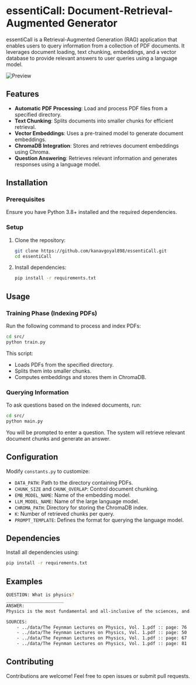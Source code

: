 # essentiCall: Document-Retrieval-Augmented Generator

essentiCall is a Retrieval-Augmented Generation (RAG) application that enables users to query information from a collection of PDF documents. It leverages document loading, text chunking, embeddings, and a vector database to provide relevant answers to user queries using a language model.

<div>
  <img src="./image.jpg" alt="Preview">
</div>

## Features
- **Automatic PDF Processing**: Load and process PDF files from a specified directory.
- **Text Chunking**: Splits documents into smaller chunks for efficient retrieval.
- **Vector Embeddings**: Uses a pre-trained model to generate document embeddings.
- **ChromaDB Integration**: Stores and retrieves document embeddings using Chroma.
- **Question Answering**: Retrieves relevant information and generates responses using a language model.

## Installation
### Prerequisites
Ensure you have Python 3.8+ installed and the required dependencies.

### Setup
1. Clone the repository:
   ```sh
   git clone https://github.com/kanavgoyal898/essentiCall.git
   cd essentiCall
   ```
2. Install dependencies:
   ```sh
   pip install -r requirements.txt
   ```

## Usage
### Training Phase (Indexing PDFs)
Run the following command to process and index PDFs:
```sh
cd src/
python train.py
```
This script:
- Loads PDFs from the specified directory.
- Splits them into smaller chunks.
- Computes embeddings and stores them in ChromaDB.

### Querying Information
To ask questions based on the indexed documents, run:
```sh
cd src/
python main.py
```
You will be prompted to enter a question. The system will retrieve relevant document chunks and generate an answer.

## Configuration
Modify `constants.py` to customize:
- `DATA_PATH`: Path to the directory containing PDFs.
- `CHUNK_SIZE` and `CHUNK_OVERLAP`: Control document chunking.
- `EMB_MODEL_NAME`: Name of the embedding model.
- `LLM_MODEL_NAME`: Name of the large language model.
- `CHROMA_PATH`: Directory for storing the ChromaDB index.
- `K`: Number of retrieved chunks per query.
- `PROMPT_TEMPLATE`: Defines the format for querying the language model.

## Dependencies
Install all dependencies using:
```sh
pip install -r requirements.txt
```

## Examples

```sh
QUESTION: What is physics?
______________________
ANSWER:
Physics is the most fundamental and all-inclusive of the sciences, and has had a profound effect on all scientific development. It is the present-day equivalent of what used to be called "natural philosophy", from which most of our modern sciences arose.

SOURCES:
    - ../data/The Feynman Lectures on Physics, Vol. 1.pdf :: page: 76
    - ../data/The Feynman Lectures on Physics, Vol. 1.pdf :: page: 50
    - ../data/The Feynman Lectures on Physics, Vol. 1.pdf :: page: 67
    - ../data/The Feynman Lectures on Physics, Vol. 1.pdf :: page: 81
```

## Contributing
Contributions are welcome! Feel free to open issues or submit pull requests.
